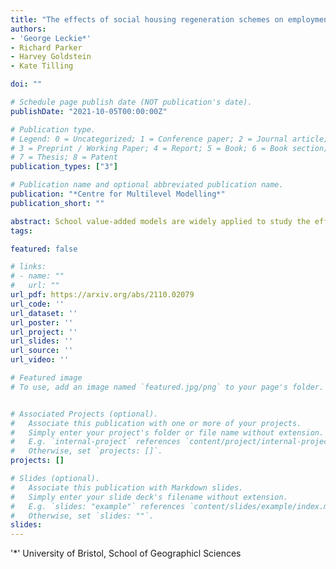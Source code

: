 ```yaml
---
title: "The effects of social housing regeneration schemes on employment: The case of the Glasgow Stock Transfer"
authors:
- 'George Leckie*'
- Richard Parker
- Harvey Goldstein
- Kate Tilling

doi: ""

# Schedule page publish date (NOT publication's date).
publishDate: "2021-10-05T00:00:00Z"

# Publication type.
# Legend: 0 = Uncategorized; 1 = Conference paper; 2 = Journal article;
# 3 = Preprint / Working Paper; 4 = Report; 5 = Book; 6 = Book section;
# 7 = Thesis; 8 = Patent
publication_types: ["3"]

# Publication name and optional abbreviated publication name.
publication: "*Centre for Multilevel Modelling*"
publication_short: ""

abstract: School value-added models are widely applied to study the effects of schools on student achievement and to monitor and hold schools to account for their performances. The traditional model is a multilevel linear regression of student current achievement on student prior achievement, background characteristics, and a school random intercept effect. The predicted random effect aims to measure the mean academic progress students make in each school. In this article, we argue that much is to be gained by additionally studying the variance in student progress in each school. We therefore extend the traditional model to allow the residual variance to vary as a log-linear function of the student covariates and a new school random effect to predict the influence of schools on the variance in student progress. We illustrate this new model with an application to schools in London. Our results show the variance in student progress varies substantially across schools - even after adjusting for differences in the variance in student progress associated with different student groups - and that this variation is predicted by school characteristics. We discuss the implications of our work for research and school accountability.
tags:

featured: false

# links:
# - name: ""
#   url: ""
url_pdf: https://arxiv.org/abs/2110.02079
url_code: ''
url_dataset: ''
url_poster: ''
url_project: ''
url_slides: ''
url_source: ''
url_video: ''

# Featured image
# To use, add an image named `featured.jpg/png` to your page's folder. 


# Associated Projects (optional).
#   Associate this publication with one or more of your projects.
#   Simply enter your project's folder or file name without extension.
#   E.g. `internal-project` references `content/project/internal-project/index.md`.
#   Otherwise, set `projects: []`.
projects: []

# Slides (optional).
#   Associate this publication with Markdown slides.
#   Simply enter your slide deck's filename without extension.
#   E.g. `slides: "example"` references `content/slides/example/index.md`.
#   Otherwise, set `slides: ""`.
slides:
---
```


'*' University of Bristol, School of Geographicl Sciences